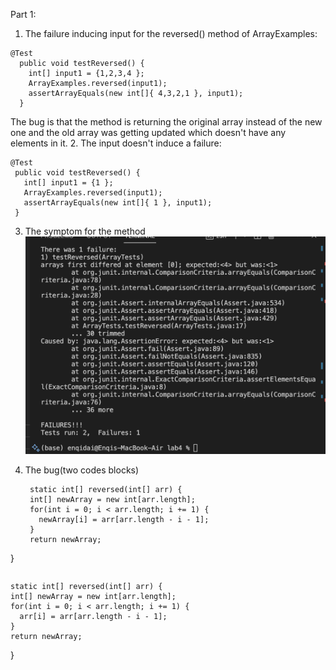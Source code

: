 Part 1:
1. The failure inducing input for the reversed() method of ArrayExamples:
```
@Test
  public void testReversed() {
    int[] input1 = {1,2,3,4 };
    ArrayExamples.reversed(input1);
    assertArrayEquals(new int[]{ 4,3,2,1 }, input1);
  }
```
The bug is that the method is returning the original array instead of the new one and the old array was getting updated which doesn't have any elements in it.
 2. The input doesn't induce a failure:
 ```
@Test
  public void testReversed() {
    int[] input1 = {1 };
    ArrayExamples.reversed(input1);
    assertArrayEquals(new int[]{ 1 }, input1);
  }
```

3. The symptom for the method
![image](Symptom.png)

4. The bug(two codes blocks)
   ```
    static int[] reversed(int[] arr) {
    int[] newArray = new int[arr.length];
    for(int i = 0; i < arr.length; i += 1) {
      newArray[i] = arr[arr.length - i - 1];
    }
    return newArray;
  }
  ```
```
    static int[] reversed(int[] arr) {
    int[] newArray = new int[arr.length];
    for(int i = 0; i < arr.length; i += 1) {
      arr[i] = arr[arr.length - i - 1];
    }
    return newArray;
  }
  ```
  


